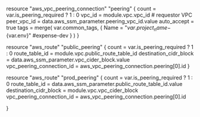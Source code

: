 
resource "aws_vpc_peering_connection" "peering" {
  count = var.is_peering_required ? 1 : 0
  vpc_id        = module.vpc.vpc_id # requestor VPC
  peer_vpc_id   = data.aws_ssm_parameter.peering_vpc_id.value
  auto_accept = true
  tags = merge(
    var.common_tags,
    {
        Name = "${var.project_name}-${var.env}" #expense-dev
    }
  )
}

resource "aws_route" "public_peering" {
  count = var.is_peering_required ? 1 : 0
  route_table_id            = module.vpc.public_route_table_id
  destination_cidr_block    = data.aws_ssm_parameter.vpc_cider_block.value
  vpc_peering_connection_id = aws_vpc_peering_connection.peering[0].id
}

resource "aws_route" "prod_peering" {
  count = var.is_peering_required ? 1 : 0
  route_table_id            = data.aws_ssm_parameter.public_route_table_id.value
  destination_cidr_block    = module.vpc.vpc_cider_block
  vpc_peering_connection_id = aws_vpc_peering_connection.peering[0].id
  
}

